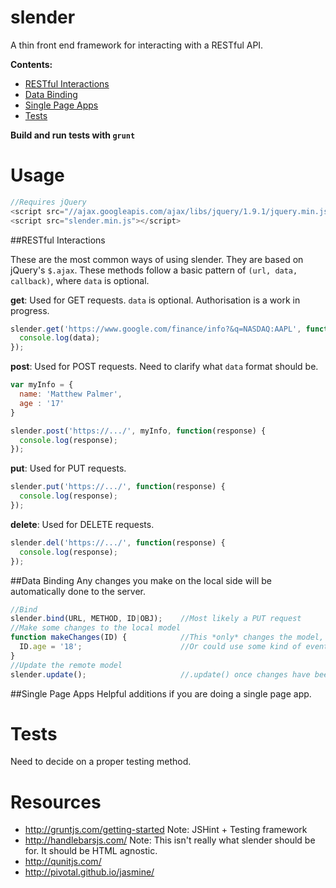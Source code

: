 slender
=======

A thin front end framework for interacting with a RESTful API.

**Contents:**
- [RESTful Interactions](#restful-interactions)
- [Data Binding](#data-binding)
- [Single Page Apps](#single-page-apps)
- [Tests](#tests)

**Build and run tests with `grunt`**

Usage
=====

```js
//Requires jQuery
<script src="//ajax.googleapis.com/ajax/libs/jquery/1.9.1/jquery.min.js"></script>
<script src="slender.min.js"></script>
```

##RESTful Interactions

These are the most common ways of using slender. They are based on jQuery's `$.ajax`. 
These methods follow a basic pattern of `(url, data, callback)`, where `data` is optional.

**get**: Used for GET requests. `data` is optional. Authorisation is a work in progress.
```js
slender.get('https://www.google.com/finance/info?&q=NASDAQ:AAPL', function(response) {
  console.log(data);
});
```

**post**: Used for POST requests. Need to clarify what `data` format should be.
```js
var myInfo = {
  name: 'Matthew Palmer',
  age : '17'
}

slender.post('https://.../', myInfo, function(response) {
  console.log(response);
});
```

**put**: Used for PUT requests.
```js
slender.put('https://.../', function(response) {
  console.log(response);
});
```

**delete**: Used for DELETE requests.
```js
slender.del('https://.../', function(response) {
  console.log(response);
});
```


##Data Binding
Any changes you make on the local side will be automatically done to the server.

```js
//Bind
slender.bind(URL, METHOD, ID|OBJ);    //Most likely a PUT request
//Make some changes to the local model
function makeChanges(ID) {            //This *only* changes the model, the views still need to be worked out.
  ID.age = '18';                      //Or could use some kind of evented system. i.e., ID.on('change').update();
}
//Update the remote model
slender.update();                     //.update() once changes have been made. 
```

##Single Page Apps
Helpful additions if you are doing a single page app.

Tests
=====

Need to decide on a proper testing method.

Resources
=========

- http://gruntjs.com/getting-started    Note: JSHint + Testing framework
- http://handlebarsjs.com/    Note: This isn't really what slender should be for. It should be HTML agnostic.
- http://qunitjs.com/
- http://pivotal.github.io/jasmine/
